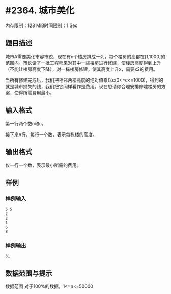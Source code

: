 # #2364. 城市美化

内存限制：128 MiB时间限制：1 Sec

## 题目描述

城市A需要美化市容市貌，现在有n个楼房排成一列，每个楼房的高都在[1,1000]的范围内。市长请了一批工程师来对其中一些楼房进行修建，使楼房高度得到上升（不能让楼房高度下降），对一栋楼房修建，使其高度上升x，需要x2的费用。

当所有修建完成后，我们把相邻两楼高度的绝对值乘以c(0<=c<=1000)，得到的就是城市损失的钱，我们把它同样看作是费用。现在想请你合理安排修建楼房的方案，使得所需费用最小。

 

## 输入格式

第一行两个数n和c。

接下来n行，每行一个数，表示每栋楼的高度。

 

## 输出格式

仅一行一个数，表示最小所需的费用。

## 样例

### 样例输入

    
    5 5
    2
    2
    1
    6
    8
     
    
    

### 样例输出

    
    31
     
    
    

## 数据范围与提示

数据范围
对于100%的数据，1<=n<=50000

